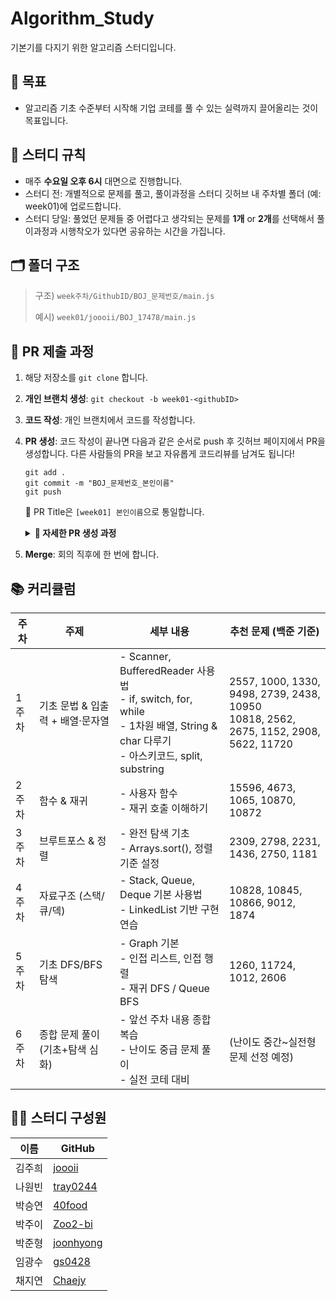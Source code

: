 # Algorithm_Study

기본기를 다지기 위한 알고리즘 스터디입니다.

## 👑 목표

- 알고리즘 기초 수준부터 시작해 기업 코테를 풀 수 있는 실력까지 끌어올리는 것이 목표입니다.

## 📌 스터디 규칙

- 매주 **수요일 오후 6시** 대면으로 진행합니다.
- 스터디 전: 개별적으로 문제를 풀고, 풀이과정을 스터디 깃허브 내 주차별 폴더 (예: week01)에 업로드합니다.
- 스터디 당일: 풀었던 문제들 중 어렵다고 생각되는 문제를 **1개** or **2개**를 선택해서 풀이과정과 시행착오가 있다면 공유하는 시간을 가집니다.

## 🗂️ 폴더 구조

> 구조) `week주차/GithubID/BOJ_문제번호/main.js`
>
> 예시) `week01/joooii/BOJ_17478/main.js`

## 📮 PR 제출 과정

1. 해당 저장소를 `git clone` 합니다.
2. **개인 브랜치 생성**: `git checkout -b week01-<githubID>`
3. **코드 작성**: 개인 브랜치에서 코드를 작성합니다.
4. **PR 생성**: 코드 작성이 끝나면 다음과 같은 순서로 push 후 깃허브 페이지에서 PR을 생성합니다. 다른 사람들의 PR을 보고 자유롭게 코드리뷰를 남겨도 됩니다!

   ```
   git add .
   git commit -m "BOJ_문제번호_본인이름"
   git push
   ```

   🌟 PR Title은 `[week01] 본인이름`으로 통일합니다.

    <details>
     <summary><b> 🔽 자세한 PR 생성 과정</b></summary>

     <ol>
       <li>
         <b>add → commit → push</b>  
         <br>
         <img width="700" alt="image" src="https://github.com/user-attachments/assets/daf170bb-fd0b-45eb-996a-747faf0b52e5" />  
       </li>
        <br>
       <li>
         <b>PR 생성하기</b>  
         <br>
         <img width="600" alt="스크린샷" src="https://github.com/user-attachments/assets/9c051e44-c72f-45ad-b6bc-5d68ce0a37ad" />
       </li>
        <br>
       <li>
         <b>PR 작성 후 PR 보내기</b>  
         <br>
         <img width="700" alt="스크린샷" src="https://github.com/user-attachments/assets/58fbe8be-bd48-4064-a74e-ae75646bbdee" />
       </li>
     </ol>
   </details>

5. **Merge**: 회의 직후에 한 번에 합니다.

## 📚 커리큘럼

| 주차  | 주제                             | 세부 내용                                                                                                                            | 추천 문제 (백준 기준)                                                                   |
| ----- | -------------------------------- | ------------------------------------------------------------------------------------------------------------------------------------ | --------------------------------------------------------------------------------------- |
| 1주차 | 기초 문법 & 입출력 + 배열·문자열 | - Scanner, BufferedReader 사용법<br>- if, switch, for, while<br>- 1차원 배열, String & char 다루기<br>- 아스키코드, split, substring | 2557, 1000, 1330, 9498, 2739, 2438, 10950<br>10818, 2562, 2675, 1152, 2908, 5622, 11720 |
| 2주차 | 함수 & 재귀                      | - 사용자 함수<br>- 재귀 호출 이해하기                                                                                                | 15596, 4673, 1065, 10870, 10872                                                         |
| 3주차 | 브루트포스 & 정렬                | - 완전 탐색 기초<br>- Arrays.sort(), 정렬 기준 설정                                                                                  | 2309, 2798, 2231, 1436, 2750, 1181                                                      |
| 4주차 | 자료구조 (스택/큐/덱)            | - Stack, Queue, Deque 기본 사용법<br>- LinkedList 기반 구현 연습                                                                     | 10828, 10845, 10866, 9012, 1874                                                         |
| 5주차 | 기초 DFS/BFS 탐색                | - Graph 기본<br>- 인접 리스트, 인접 행렬<br>- 재귀 DFS / Queue BFS                                                                   | 1260, 11724, 1012, 2606                                                                 |
| 6주차 | 종합 문제 풀이 (기초+탐색 심화)  | - 앞선 주차 내용 종합 복습<br>- 난이도 중급 문제 풀이<br>- 실전 코테 대비                                                            | (난이도 중간~실전형 문제 선정 예정)                                                     |

## 🏃🏻 스터디 구성원

| 이름   | GitHub                                    |
| ------ | ----------------------------------------- |
| 김주희 | [joooii](https://github.com/joooii)       |
| 나원빈 | [tray0244](https://github.com/tray0244)   |
| 박승연 | [40food](https://github.com/40food)       |
| 박주이 | [Zoo2-bi](https://github.com/Zoo2-bi)     |
| 박준형 | [joonhyong](https://github.com/joonhyong) |
| 임광수 | [gs0428](https://github.com/gs0428)       |
| 채지연 | [Chaejy](https://github.com/Chaejy)      |
